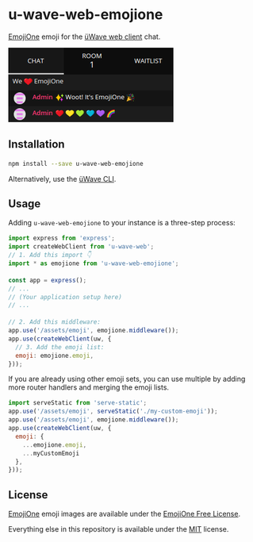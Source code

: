 # u-wave-web-emojione

[EmojiOne][] emoji for the [üWave web client][] chat.

![Screenshot](./example.png)

## Installation

```bash
npm install --save u-wave-web-emojione
```

Alternatively, use the [üWave CLI].

## Usage

Adding `u-wave-web-emojione` to your instance is a three-step process:

```js
import express from 'express';
import createWebClient from 'u-wave-web';
// 1. Add this import 👇
import * as emojione from 'u-wave-web-emojione';

const app = express();
// ...
// (Your application setup here)
// ...

// 2. Add this middleware:
app.use('/assets/emoji', emojione.middleware());
app.use(createWebClient(uw, {
  // 3. Add the emoji list:
  emoji: emojione.emoji,
}));
```

If you are already using other emoji sets, you can use multiple by adding more
router handlers and merging the emoji lists.

```js
import serveStatic from 'serve-static';
app.use('/assets/emoji', serveStatic('./my-custom-emoji'));
app.use('/assets/emoji', emojione.middleware());
app.use(createWebClient(uw, {
  emoji: {
    ...emojione.emoji,
    ...myCustomEmoji
  },
}));
```

## License

[EmojiOne][] emoji images are available under the [EmojiOne Free License][].

Everything else in this repository is available under the [MIT][] license.

[EmojiOne]: http://emojione.com/
[EmojiOne Free License]: https://www.emojione.com/developers/free-license
[MIT]: https://opensource.org/licenses/MIT
[üWave web client]: https://github.com/u-wave/web
[üWave CLI]: https://github.com/u-wave/cli
